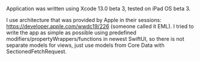 Application was written using Xcode 13.0 beta 3, tested on iPad OS beta 3.

I use architecture that was provided by Apple in their sessions: https://developer.apple.com/wwdc19/226 (someone called it EML). 
I tried to write the app as simple as possible using predefined modifiers/propertyWrappers/functions in newest SwiftUI, so there is not separate models for views, just use models from Core Data with SectionedFetchRequest.
